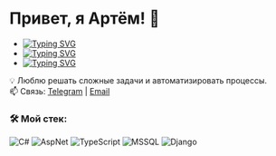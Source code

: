 # Привет, я  Артём! 👋

- [![Typing SVG](https://readme-typing-svg.herokuapp.com?color=%2336BCF7&lines=Software+Engineer)](https://git.io/typing-svg)
- [![Typing SVG](https://readme-typing-svg.herokuapp.com?color=%23323511&lines=Master's+degree+student+of+BSU)](https://git.io/typing-svg)
- [![Typing SVG](https://readme-typing-svg.herokuapp.com?color=%28712434&lines=Programming+Teacher+at+BSU)](https://git.io/typing-svg)

💡 Люблю решать сложные задачи и автоматизировать процессы.  
📫 Связь: [Telegram](https://t.me/psh3art) | [Email](mailto:pshenichnykh.art@yandex.com)  

### 🛠️ Мой стек:
![C#](https://img.shields.io/badge/Csharp-blue?style=for-the-badge&logo=C#&logoColor=black)
![AspNet](https://img.shields.io/badge/Csharp-ASPNET-blue?style=for-the-badge&logo=C#&logoColor=black)
![TypeScript](https://img.shields.io/badge/TypeScript-red?style=for-the-badge&logo=TS&logoColor=white)
![MSSQL](https://img.shields.io/badge/MSSQL-white?style=for-the-badge&logo=SQL&logoColor=blue)
![Django](https://img.shields.io/badge/Python-Django-green?style=for-the-badge&logo=python&logoColor=white)
